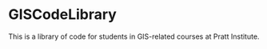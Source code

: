 # GISCodeLibrary
This is a library of code for students in GIS-related courses at Pratt Institute.  
